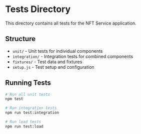 # Tests Directory

This directory contains all tests for the NFT Service application.

## Structure

- `unit/` - Unit tests for individual components
- `integration/` - Integration tests for combined components
- `fixtures/` - Test data and fixtures
- `setup.js` - Test setup and configuration

## Running Tests

```bash
# Run all unit tests
npm test

# Run integration tests
npm run test:integration

# Run load tests
npm run test:load